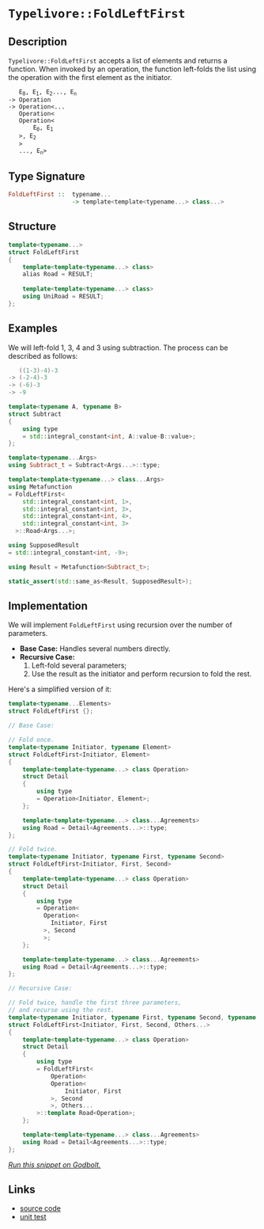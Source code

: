 <!-- Copyright 2024 Feng Mofan
SPDX-License-Identifier: Apache-2.0 -->

# `Typelivore::FoldLeftFirst`

## Description

`Typelivore::FoldLeftFirst` accepts a list of elements and returns a function.
When invoked by an operation, the function left-folds the list using the operation with the first element as the initiator.

<pre><code>   E<sub>0</sub>, E<sub>1</sub>, E<sub>2</sub>..., E<sub>n</sub>
-> Operation
-> Operation&lt;...
   Operation&lt;
   Operation&lt;
       E<sub>0</sub>, E<sub>1</sub>
   &gt;, E<sub>2</sub>
   &gt;
   ..., E<sub>n</sub>&gt;</code></pre>

## Type Signature

```Haskell
FoldLeftFirst ::  typename...
                  -> template<template<typename...> class...>
```

## Structure

```C++
template<typename...>
struct FoldLeftFirst
{
    template<template<typename...> class>
    alias Road = RESULT;
        
    template<template<typename...> class>
    using UniRoad = RESULT;
};
```

## Examples

We will left-fold 1, 3, 4 and 3 using subtraction.
The process can be described as follows:

```C++
   ((1-3)-4)-3
-> (-2-4)-3
-> (-6)-3
-> -9
```

```C++
template<typename A, typename B>
struct Subtract
{
    using type
    = std::integral_constant<int, A::value-B::value>;
};

template<typename...Args>
using Subtract_t = Subtract<Args...>::type;

template<template<typename...> class...Args>
using Metafunction 
= FoldLeftFirst<
    std::integral_constant<int, 1>,
    std::integral_constant<int, 3>,
    std::integral_constant<int, 4>,
    std::integral_constant<int, 3>
  >::Road<Args...>;

using SupposedResult
= std::integral_constant<int, -9>;

using Result = Metafunction<Subtract_t>;

static_assert(std::same_as<Result, SupposedResult>);
```

## Implementation

We will implement `FoldLeftFirst` using recursion over the number of parameters.

- **Base Case:** Handles several numbers directly.
- **Recursive Case:**
  1. Left-fold several parameters;
  2. Use the result as the initiator and perform recursion to fold the rest.

Here's a simplified version of it:

```C++
template<typename...Elements>
struct FoldLeftFirst {};

// Base Case:

// Fold once.
template<typename Initiator, typename Element>
struct FoldLeftFirst<Initiator, Element>
{
    template<template<typename...> class Operation>
    struct Detail
    {
        using type 
        = Operation<Initiator, Element>;
    };

    template<template<typename...> class...Agreements>
    using Road = Detail<Agreements...>::type;
};

// Fold twice.
template<typename Initiator, typename First, typename Second>
struct FoldLeftFirst<Initiator, First, Second>
{
    template<template<typename...> class Operation>
    struct Detail
    {
        using type 
        = Operation<
          Operation<
            Initiator, First
          >, Second
          >;
    };

    template<template<typename...> class...Agreements>
    using Road = Detail<Agreements...>::type;
};

// Recursive Case:

// Fold twice, handle the first three parameters,
// and recurse using the rest.
template<typename Initiator, typename First, typename Second, typename...Others>
struct FoldLeftFirst<Initiator, First, Second, Others...>
{
    template<template<typename...> class Operation>
    struct Detail
    {
        using type 
        = FoldLeftFirst<
            Operation<
            Operation<
                Initiator, First
            >, Second
            >, Others...
        >::template Road<Operation>;
    };

    template<template<typename...> class...Agreements>
    using Road = Detail<Agreements...>::type;
};
```

[*Run this snippet on Godbolt.*](https://godbolt.org/#z:OYLghAFBqd5QCxAYwPYBMCmBRdBLAF1QCcAaPECAMzwBtMA7AQwFtMQByARg9KtQYEAysib0QXACx8BBAKoBnTAAUAHpwAMvAFYTStJg1DIApACYAQuYukl9ZATwDKjdAGFUtAK4sGIAKwAzKSuADJ4DJgAcj4ARpjEIACc0gAOqAqETgwe3r4BwemZjgLhkTEs8Ykptpj2JQxCBEzEBLk%2BfkG19dlNLQRl0XEJydIKza3t%2BV3j/YMVVaMAlLaoXsTI7BwEmCypBjsmgW4EAJ6pjKyYAHS32PRsggpH2CYaAILjxF4OANQAYp50KFMFQCP88MRxr8TAB2KywgAiRysHze7wA9BjfhYmEpfm48ex0eisQCgb8BJtruidnsDpgjidzpc2L8AJIMLJMIhkX5nC7MNn3XaMAgvdFfH4Ecm0YGg8GQ8ZMznc3mkX4ix7iwKvNHw9G/I383b7HmM450s2HS0soU3W4vX7IAwKBS/ADyF2IPOyEo%2Bxt%2BUr%2BiMwzTohuNcNR70Dga8mSM/JZMIDcaNR0Rnu9voEKq5jh5JA1WrFEsCMcDcORFZJaaNVoZTMb5ubdqutxpuudroUnfewGImFFT39seNCYiwF%2BACVUEx0DDAlnQ%2BHaEyB0ORwQ%2B47dSAQAKLTHqyi65jsYC5fyAO54am001N22Cq4cgt4It8o/2gFKggaj%2Bb5CJgaAMOgY7BjKV7ymCEJQjqbiqoW6p/ghGogWBEG6iSBr1ia9KtpaT5Ecyr5sJ2Touni7pegkuYMGOgZQb8q5MBG%2BHRpG6aTkmR6puO6aZtm9ENEy3HpiJPpiccEmSe%2BarFmhyr4UJuoYaBAgQapcblpWUZImeaL4S2NonCRZlARRe7YD2NH9oOw7as8OH4bx05zguS4rmG7Hrscm5OWKu5dtgB5HkZ7ynrWxkXrOoHrJkABumAEkSIDnmSMG3vemAagghjoPQ/IIKlNAISVW6/KkLRXDsUKkKS2KFb8Q7IIlqXuSVqVDuMNIfKZFpkayqXIZ%2BqFWal8HjIB7ZsphWmzeRDrXB6BClVCkEEN8fwwSCcH/vmil8tNAG/At4EamtG0hWOXEmRZQ2DW2y2Ud21FulJDFMcaLFsRxgkwnhgPxom078XJUbLrKsGKgh4k6emdHSX6smI3GyPfWjIPycaY1fhqp2Q2p2AaVhxO6epnrrQkt3oy84WPbO87YW4mMya8MWA9FJ4PYRlmPS9I1vbZH0hYF24uXqgNdZ5i7Cf9/luBLzki%2BFLKRTzmUAFS63r%2BsYqSesACrYEIxt64bHwYvrtva1bUVomYgQRC6XhYEubhgZsqQ7ndA2Cy%2BI2/O8S3B1YrmfNt0rnV4sTbUwDi4fpRpdRFnHQ%2BM6AHhEOyDmIAD6YGzIITK5xq7wHklYheJgAC0FhVzXFqcyehlc4%2B/NPXNK3vMQwBS%2BiXVCHHCcOAXMrCSP8c%2BknAX97d%2B6HhrHcB13zaB8N9oi3Zbr9gvY5dQAsr5VBeAwDjZAJwl7QqRPY8xBDZyAueYPntBFwIJeIeXvxcC8jV8JZxzoIN%2BPoP7F2aKXY4v9AgAIksAl%2BoD36fwYN/MuggNSSHgUAp%2BIC87gNQegmBmDfhwMjhmJecsNwLxFprD4w8vCpCKJgdAM5MAKC8LQcUaJM54KQQQwukDDA/1IXXJIelzyyw4Vwye0MT7NDPhfGSbhp5jwIBPSRsVZiOGQAXGiCQCAQEQQoK4%2BiXJuHYZw7hGEmEsLYTI7hLwlgog4CsWgnB/C8D8BwLQpBUCcDcNYawQY1gbFSuYQIPBSAEE0G4lYABrAIkhrgaEkFwWEgQND%2BA0GYAAbHkswAAOIp%2BhOCSF4CwCQGgNCkB8X4gJHBeAKBALU2Jvi3GkDgLAGAiAQBrAIKkLwAEKAQDQHsOgCQohXE4KoIpeS655MkL8YAyBkB/xSWYXgrDCAkDwNnLgMhBAiDEOwKQRz5BKDUHE0guhDk3h9KkTgPB3GeO8TcxpHphlDJlKgKgvw5kLKWSstZGzrhmF%2BBADwEz6DEBhM7LgSxeDtK0CsCASBxmpEmWQUZmLsUgGAFIMwfA6D1RaRAWINzYgRBaKcZ5vBqXMGIKcD0sRtCgXadE8Z2oPQMFoHSjppAsCxC8MAQktBaAtO4LwLALBDDAHEIK/AbVHApSlX4zAqgEo7HpeQUBHjBW0DwLEH0zKPBYBudtPAVTpWkBSsQWIGRMChjlUYI1Rg4krCoAYAeAA1PAmAbx0R8dE/gxzRDiHOWGy5Kh1CCrufoeVKBgmWH0MalpkAVioF9tkKVdcs6ZlMJYawZgGn2uIPsjh8AVh2A5dkFw4Eph%2BEOWECIQxKgjEOUULIAgm16G7Q0eYwxEiHNrZfAQfRJieA6HoMdDRJ0DDbQsTttgJhtGnfkUda6h0dpHTWsJmwJCvI4F4upHzOAAvmYs5Zqz1lSHBZC3Auy4WRMRciz1KxSoLhGBARJIBJCBGuEkQIsJJBpLMJIPJNT/B5KSGUjgFTSBVKidcPJXA8lFKSEU9D/h0n%2BGA3ks9grGnNNaTEz1XTenov6d84Z5BKB4thdMtgnAWgsCSrCOuTA7JJi4Eka4XBUnbPwLyfZeho0nMjdIaNihY03N0MSh5TAnnSuPae%2BpvBPm0d%2Bf8tjHGuM8enHxgTqTIXQqxbC%2BFgQzBIvIx0tFGLUAwoSPRsZTmLMjD05x6iRg%2BNcFqTQbhtNKCUsFYy2lurwvMtZeyhwuruVil5fym5wrRXislbq2V8rFV%2BOVXWtVNzNXaq2NE1%2BBq/FGpNbS81Ww/FWptdE%2B1jqlAuuy1OCj3qmB%2BoDUGwUuqJMRrOdJ2QsnrnxpAMSgwHqi1WFTZVjNv7/E5q/pwfNT9C0posKWzT5bK0LZrXUOtzgICuD7S28CO7FhdoyD2nIG7m2kAHdkS7K6529DXWd7oR3GjbqXcO2dH37sA7mH93dR7VjrEPYi%2BD6nz0cF%2BF5gzPmjP8cExoR9ImSBWbfXZ1Fn7MDfsSItg1iHkP8bSbCfDsJMmSAg0sw5Gn/GcFI20ij3S%2BkDJ%2Ba5xjUyZkcDY8ClgCgkrrKSsZhk4xhPPrE4cgbpyJDDcEKNuNfjdDBCUypl5MP3nEc4F8wZwzKS6eICwQXwvRfi/NNCKF7nsVWcCLZlFnTqM85xQx23sKQAi%2BYQXMXSQC4S40QL6TpLgsUqpTS5lkXI8srZRy%2BLTmeV8oFblzAIqxViAy7arLbrasyshPlqtgqivtR1basrNzKumtODVy1FaGu8Ca061rbr2v2b4D6hQ/rA3Bv67ISTQ2LnK/kyAYIU3jCbbTbEfbS2GhSoxMAmbJay0JArVgGfb3junaB%2Bd4EoOruPZuw0T7T3Sj79e4d8dP3%2Bifc39f1oL2R2rpvzv5/D/z97oh%2BE8HBrYe6/h8Hr8ELiLr8H7tcIHhjs%2Btjo7h%2BqQF%2BlgETseqThNvxoEIEP4DkukjUmgbCBhkRg0szrYGRk7ksH%2BpIP4EBv4EUvkikEkJkiBlwGPpwIEDrgQU0rjvEvBlsvgZpoQSQSsPapkM4JIEAA%3D)

## Links

- [source code](../../../../conceptrodon/typelivore/fold_left_first.hpp)
- [unit test](../../../../tests/unit/metafunctions/typelivore/fold_left_first.test.hpp)
